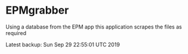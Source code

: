 # EPMgrabber
Using a database from the EPM app this application scrapes the files as required


Latest backup: Sun Sep 29 22:55:01 UTC 2019
